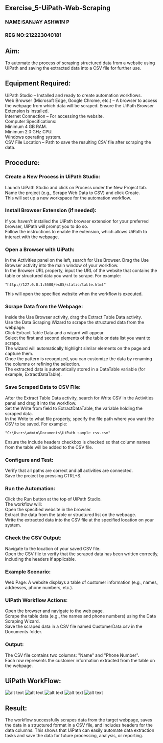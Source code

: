 ## Exercise_5-UiPath-Web-Scraping
### NAME:SANJAY ASHWIN P 
### REG NO:212223040181
## Aim:
To automate the process of scraping structured data from a website using UiPath and saving the extracted data into a CSV file for further use.

## Equipment Required:
UiPath Studio – Installed and ready to create automation workflows.<br>
Web Browser (Microsoft Edge, Google Chrome, etc.) – A browser to access the webpage from which data will be scraped. Ensure the UiPath Browser Extension is installed.<br>
Internet Connection – For accessing the website.<br>
Computer Specifications:<br>
Minimum 4 GB RAM.<br>
Minimum 2.0 GHz CPU.<br>
Windows operating system.<br>
CSV File Location – Path to save the resulting CSV file after scraping the data.
## Procedure:
### Create a New Process in UiPath Studio:

Launch UiPath Studio and click on Process under the New Project tab.<br>
Name the project (e.g., Scrape Web Data to CSV) and click Create.<br>
This will set up a new workspace for the automation workflow.<br>
### Install Browser Extension (if needed):

If you haven't installed the UiPath browser extension for your preferred browser, UiPath will prompt you to do so.<br>
Follow the instructions to enable the extension, which allows UiPath to interact with the webpage.<br>
### Open a Browser with UiPath:

In the Activities panel on the left, search for Use Browser.
Drag the Use Browser activity into the main window of your workflow.<br>
In the Browser URL property, input the URL of the website that contains the table or structured data you want to scrape. For example:<br>
```
"http://127.0.0.1:5500/ex05/static/table.html"
```
This will open the specified website when the workflow is executed.<br>
### Scrape Data from the Webpage:

Inside the Use Browser activity, drag the Extract Table Data activity.<br>
Use the Data Scraping Wizard to scrape the structured data from the webpage:<br>
Click Extract Table Data and a wizard will appear.<br>
Select the first and second elements of the table or data list you want to scrape.<br>
The wizard will automatically highlight similar elements on the page and capture them.<br>
Once the pattern is recognized, you can customize the data by renaming the columns or refining the selection.<br>
The extracted data is automatically stored in a DataTable variable (for example, ExtractDataTable).<br>
### Save Scraped Data to CSV File:

After the Extract Table Data activity, search for Write CSV in the Activities panel and drag it into the workflow.<br>
Set the Write from field to ExtractDataTable, the variable holding the scraped data.<br>
In the Write to what file property, specify the file path where you want the CSV to be saved. For example:<br>
```
"C:\Users\admin\Documents\UiPath sample csv.csv"
```
Ensure the Include headers checkbox is checked so that column names from the table will be added to the CSV file.<br>
### Configure and Test:

Verify that all paths are correct and all activities are connected.<br>
Save the project by pressing CTRL+S.
### Run the Automation:

Click the Run button at the top of UiPath Studio.<br>
The workflow will:<br>
Open the specified website in the browser.<br>
Extract the data from the table or structured list on the webpage.<br>
Write the extracted data into the CSV file at the specified location on your system.<br>
### Check the CSV Output:

Navigate to the location of your saved CSV file.<br>
Open the CSV file to verify that the scraped data has been written correctly, including the headers if applicable.<br>
### Example Scenario:
Web Page: A website displays a table of customer information (e.g., names, addresses, phone numbers, etc.).
### UiPath Workflow Actions:
Open the browser and navigate to the web page.<br>
Scrape the table data (e.g., the names and phone numbers) using the Data Scraping Wizard.<br>
Save the scraped data in a CSV file named CustomerData.csv in the Documents folder.<br>
### Output:
The CSV file contains two columns: "Name" and "Phone Number".<br>
Each row represents the customer information extracted from the table on the webpage.
## UiPath WorkFlow:
![alt text](<img/Screenshot 2024-09-17 114233.png>)
![alt text](<img/Screenshot 2024-09-17 114534.png>)
![alt text](<img/Screenshot 2024-09-17 114555.png>)
![alt text](<img/Screenshot 2024-09-17 114630.png>)
![alt text](<img/Screenshot 2024-09-17 115204.png>)
## Result:
The workflow successfully scrapes data from the target webpage, saves the data in a structured format in a CSV file, and includes headers for the data columns. This shows that UiPath can easily automate data extraction tasks and save the data for future processing, analysis, or reporting.
